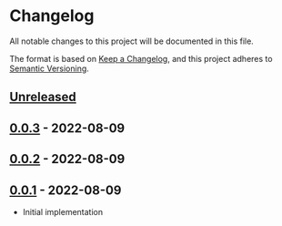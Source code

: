 # Changelog

All notable changes to this project will be documented in this file.

The format is based on [Keep a Changelog](https://keepachangelog.com/en/1.0.0/),
and this project adheres to [Semantic Versioning](https://semver.org/spec/v2.0.0.html).

## [Unreleased]

## [0.0.3] - 2022-08-09

## [0.0.2] - 2022-08-09

## [0.0.1] - 2022-08-09

-   Initial implementation

[Unreleased]: https://github.com/denisneuling/cx-backend-service/compare/0.0.3...HEAD

[0.0.3]: https://github.com/denisneuling/cx-backend-service/compare/0.0.2...0.0.3

[0.0.2]: https://github.com/denisneuling/cx-backend-service/compare/0.0.1...0.0.2

[0.0.1]: https://github.com/denisneuling/cx-backend-service/compare/d838892abccef87289abe4795442ec382f2e4a48...0.0.1
